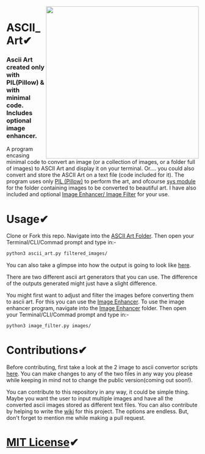 <img src="https://raw.githubusercontent.com/dawsonbooth/ascii-art/master/logo.png" width="400" align="right"/>

# ASCII_Art✔
### Ascii Art created only with PIL(Pillow) &amp; with minimal code. Includes optional image enhancer.

A program encasing minimal code to convert an image (or a collection of images, or a folder full of images) to ASCII Art and display it on your terminal. Or.... you could also convert and store the ASCII Art on a text file (code included for it). The program uses only [PIL (Pillow)](https://pillow.readthedocs.io/en/stable/) to perform the art, and ofcourse [sys module](https://docs.python.org/3/library/sys.html) for the folder containing images to be converted to beautiful art. I have also included and optional [Image Enhancer/ Image Filter](https://github.com/adrinorosario/ASCII_Art/tree/main/Image%20Enhancer) for your use.

# Usage✔

Clone or Fork this repo. Navigate into the [ASCII Art Folder](https://github.com/adrinorosario/ASCII_Art/tree/main/ASCII%20Art). Then open your Terminal/CLI/Commad prompt and type in:- 
``` bash
python3 ascii_art.py filtered_images/
```
You can also take a glimpse into how the output is going to look like [here](https://github.com/adrinorosario/ASCII_Art/blob/main/Sample_NASA_asciiart.txt). 

There are two different ascii art generators that you can use. The difference of the outputs generated might just have a slight difference.

You might first want to adjust and filter the images before converting them to ascii art. For this you can use the [Image Enhancer](https://github.com/adrinorosario/ASCII_Art/tree/main/Image%20Enhancer). To use the image enhancer program, navigate into the [Image Enhancer](https://github.com/adrinorosario/ASCII_Art/tree/main/Image%20Enhancer) folder. Then open your Terminal/CLI/Commad prompt and type in:- 
``` bash
python3 image_filter.py images/
```

# Contributions✔

Before contributing, first take a look at the 2 image to ascii convertor scripts [here](https://github.com/adrinorosario/ASCII_Art/tree/main/ASCII%20Art). You can make changes to any of the two files in any way you please while keeping in mind not to change the public version(coming out soon!).

You can contribute to this repository in any way, it could be simple thing. Maybe you want the user to input multiple images and have all the converted ascii images stored as different text files. You can also contribute by helping to write the [wiki](https://github.com/adrinorosario/ASCII_Art/wiki) for this project. The options are endless. But, don't forget to mention me while making a pull request.

# [MIT License](https://github.com/adrinorosario/ASCII_Art/blob/main/LICENSE)✔
